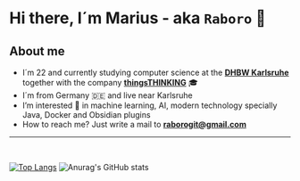 # **Hi there, I´m Marius - aka `Raboro` 👋**

## **About me** 
- I´m 22 and currently studying computer science at the **[DHBW Karlsruhe]** together with the company **[thingsTHINKING]**  🎓
- I´m from Germany 🇩🇪 and live near Karlsruhe
- I’m interested 👀 in machine learning, AI, modern technology specially Java, Docker and Obsidian plugins
- How to reach me? Just write a mail to **raborogit@gmail.com**

---

<br>

[![Top Langs](https://github-readme-stats.vercel.app/api/top-langs/?username=Raboro&theme=transparent&langs_count=10&layout=compact)](https://github.com/anuraghazra/github-readme-stats)
![Anurag's GitHub stats](https://github-readme-stats.vercel.app/api?username=Raboro&show_icons=true&theme=transparent)


[DHBW Karlsruhe]:https://www.karlsruhe.dhbw.de/startseite.html
[thingsTHINKING]: https://www.semantha.de/
[no_link]: https://github.com/Raboro
